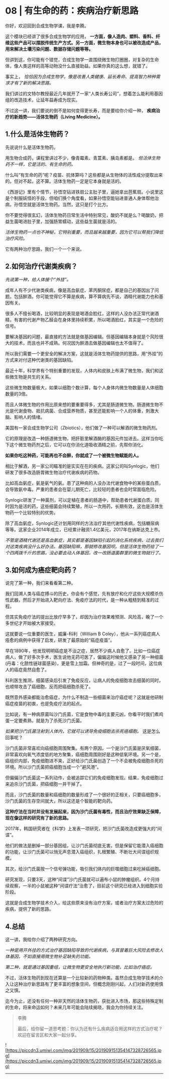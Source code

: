 # 08 | 有生命的药：疾病治疗新思路

你好，欢迎回到合成生物学课，我是李腾。

这个模块已经讲了很多合成生物学的应用， **一方面，像人造肉、塑料、香料、纤维这些产品可以摆脱传统生产方式。另一方面，微生物本身也可以被改造成产品，用来解决土壤污染问题、数据存储问题等等。**

但讲到这，你可能有个错觉，合成生物学一直围绕微生物打圈圈，对复杂的生命体，像人类这样的高等动物没什么直接助益。如果你真的这么想，就错了。

事实上， *恰恰因为合成生物学，像是改善人类健康、延长寿命、提高智力种种需求才有了新的解决思路。*

我们讲过的文特尔教授最近几年就开了一家“人类长寿公司”，想着怎么能利用基因组的改造技术，让延年益寿成为现实。

不过这一讲，我们要说的倒不是如何变得更长寿，而是要给你介绍一种， **疾病治疗的新趋势——活体生物药（Living Medicine）。**

## 1.什么是活体生物药？

先说说什么是活体生物药。

用生物合成药，课程里讲过不少，像青霉素、青蒿素、胰岛素都是。 *但活体生物药不一样，它是活的、有生命的药。*

什么叫“有生命的药”呢？疫苗、抗体算吗？这些都是从生物体的活性成分提取出来的。但对不起，这不算。活体生物药一定是它本身就是活的。

《西游记》里有个情节，孙悟空钻进铁扇公主肚子里，逼她拿出芭蕉扇。小说里这是个制服妖怪的手段，但咱们换个角度看，如果孙悟空能钻进普通人身体帮他治病，孙悟空就是活体生物药。当然，这只是打个比方。

你不要觉得很玄幻，活体生物药日常生活中特别常见，酸奶不就是么？喝酸奶，把益生菌喝进肚子里，加强肠胃蠕动，这些益生菌就是活的。

 *活体生物药一点也不神秘，它特别重要，而且越来越重要，因为它可以帮我们降低治疗风险。*

它有两种治疗思路，我们一个一个来说。

## 2.如何治疗代谢类疾病？

 *先说第一种，给人体接个“外挂”。*

成年人有不少代谢类疾病，像是高血氨症、苯丙酮尿症，都是自己的基因出了问题。包括醉酒，你可能觉得它不算是疾病，算不算病先不谈，酒精代谢能力也和基因有关。

很多人不擅长喝酒，比较明显的表现是喝酒会脸红，这样的人没办法正常代谢酒精，有害的代谢产物乙醛会在身体里持续积累，所以喝酒脸红，其实是一个危险的信号。

要解决基因的问题，最直接的方法就是做基因编辑。但基因编辑本身就是个风险很大的技术，而且也并不成熟。何况因为醉酒去做基因编辑也太不值得了。

所以我们需要一个更安全的解决方案，这就是活体生物药提供的思路，用“外挂”的方式来对付这种代谢类的基因缺陷。

最近十年，科学界有个特别重要的发现，人体内和皮肤上布满了微生物，我们和这些微生物是共生的关系。

这些微生物数量极大，如果以细胞个数计算，每个人身体内微生物数量是人体细胞数量的3倍。

而且人体微生物的作用比原来想的要重要得多，尤其是肠道微生物。肠道微生物不光是代谢食物、抵抗病菌、合成营养物质，甚至还能影响一个人的体重，刺激大脑、影响人的情绪。

美国有一家合成生物学公司（Zbiotics），他们做了一种可以解酒的微生物药剂。

它的原理是改造一种肠道微生物，把肝脏里解酒酶的基因元件加进去。这样当你吃下这个微生物药剂之后，它可以在你消化道吸收酒精之前，先帮你消化。

 **如果你吃这种药，可能再也不会醉，你就成了一个被微生物赋能的人。**

相比于解酒，另一家公司瞄准的是实实在在的疾病。这家公司叫Synlogic，他们研发了很多改造肠胃微生物治疗代谢疾病的药物。

比如高血氨症，氨是氨气的氨。患了这种病的人没办法代谢食物中的某些蛋白质，会导致氨中毒。严重的患者会在婴儿期死亡，比较轻的患者也会时常面临危险。

Synlogic研发了一种菌剂，可以定植在患者的肠道中，帮助患者代谢蛋白质。同时因为是活的药，这些细菌会持续繁殖，所以一次用药，长期有效，这也是活体生物药一个比较特别的优势。

除了高血氨症，Synlogic还计划用同样的方法治疗其他代谢性疾病，包括糖尿病等等。这家企业2014年成立，已经累计融资1.4亿美元，2017年在纳斯达克上市。

 *不管是酒精代谢还是高血氨症，其实都是基因缺陷引起的消化系统疾病，过去我们对这类疾病没什么好办法。基因缺陷嘛，那就修改基因呗。但是活体生物药给了一个四两拨千斤的思路，没必要去动人体基因，改一改肠道菌群里的微生物就行了。*

## 3.如何成为癌症靶向药？

说完了第一种，我们来看看第二种。

我们回溯人类与癌症搏斗的历史，你会有个感觉，先有放疗和化疗这些大规模杀伤性武器，然后才开始进入靶向疗法、免疫疗法的时代，是一种从粗糙到精准的过程。

但其实免疫疗法的提出比放疗早多了，却因为治疗效果难预测、风险高，晚了一个多世纪才开始被大家接受。

这就要说一位重要的医生，威廉-科利（William B Coley），他从一系列癌症病人痊愈的病例中获得了启发，研发了最原始的“癌症疫苗”。

早在1890年，他发现明明癌症是不治之症，居然不少病人自愈了。比如一位癌症病人，做了好多次手术，医生说他无药可医了，偏偏这时候他又感染了另一种细菌(丹毒：化脓性链球菌感染)，更是雪上加霜。但神奇的是，过了一段时间，这位病人的癌症竟然自愈了。

科利医生推测，细菌感染后引发了免疫反应，让病人的免疫细胞攻击细菌的同时，也顺带攻击了癌细胞，反而把癌细胞杀死了。

既然意外感染都能治愈癌症，为什么不制造一些细菌来治疗癌症呢？这就是他研制癌症疫苗的初衷，也是免疫疗法的起点。

比如说，有一种病原菌叫沙门氏菌，它是食物中毒的主要元凶，你看平时我们煮鸡蛋一定要煮熟，就是为了杀死沙门氏菌。

 *如果把沙门氏菌注射到人体内，它就可以诱导免疫细胞去杀死癌细胞。* 这是怎么回事呢？

沙门氏菌非常喜欢向癌细胞周围聚集。有两个原因，一个是沙门氏菌是厌氧细菌，非常喜欢向氧气浓度低的地方聚集，癌细胞周围刚好是这种低氧环境。另一个是，癌组织内部，免疫细胞进不来，正好给沙门氏菌创造了一个不会被免疫细胞杀死的环境。所以沙门氏菌把癌细胞当成一个“避风港”。

但偏偏沙门氏菌这一系列动作，会被追踪它们的免疫细胞发现。结果，免疫细胞过来追杀沙门氏菌，把癌细胞一并干掉了。

而且，沙门氏菌的数量和癌细胞的数量形成了一个很好的正相关，只要癌细胞多，沙门氏菌的生存空间就大，所以这还是个智能的靶向药。

 **这种疗法在当时并没有发展起来，因为沙门氏菌有毒性，而且治疗效果缺乏保障，现在像这样的研究有了新的思路。**

2017年，韩国研究者在《科学》上发表一项研究，把沙门氏菌改造成更强大的“间谍”。

他们的做法是删掉一部分基因组，让沙门氏菌彻底无害。但是保留它能潜入癌细胞的功能，让沙门氏菌可以悄无声息潜入癌组织，扎根繁殖、不断壮大间谍组织规模。

其次，给沙门氏菌按一个信号弹功能，吸引我们体内的巨噬细胞过来吃掉癌细胞。

研究发现，只要3天，这种“间谍”沙门氏菌就可以遍布小鼠的肿瘤组织。4个月持续观察，一半的小鼠被这种“间谍疗法”治愈了，目前这个研究已经进入到细胞实验阶段。

这就是合成生物学技术介入，给这些原来没有治疗方案，或者治疗方案太过危险的疾病，提供了新的思路。

## 4.总结

这一讲，我给你介绍了两种研究方向。

 *一种是用开外挂的方式治疗基因缺陷导致的代谢疾病，与其冒着巨大风险去修改人体基因，不如直接用微生物补足缺失的功能。*

 *第二种，就是通过基因重组，让微生物更安全地执行新功能，比如治疗癌症。*

不过，活体生物药到现在还算是一个比较新的药物种类。虽然合成生物学技术的介入让这种治疗新思路有了更丰富的想象空间，但概念刚刚兴起，人们对新药使用慎之又慎。

迄今为止，还没有任何一种非天然的活体生物药，获批进入市场，那这些特殊定制的生命，将来命运如何？未来几年可能会陆续揭晓，我会为你持续关注。

> 李腾
> 
> 最后，给你留一道思考题：你认为还有什么疾病适合用这样的方式治疗呢？欢迎在留言区和大家一起分享。

![https://piccdn3.umiwi.com/img/201909/15/201909151354147328726565.jpg](https://piccdn3.umiwi.com/img/201909/15/201909151354147328726565.jpg)

---
